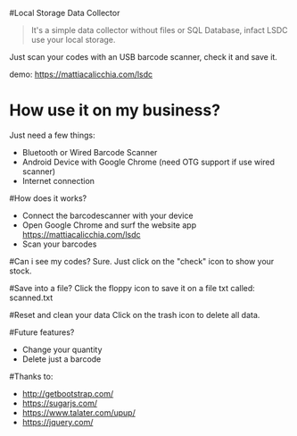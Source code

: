 #Local Storage Data Collector
>It's a simple data collector without files or SQL Database, infact LSDC use your local storage.

Just scan your codes with an USB barcode scanner, check it and save it.

demo: https://mattiacalicchia.com/lsdc

# How use it on my business?
Just need a few things:
* Bluetooth or Wired Barcode Scanner
* Android Device with Google Chrome (need OTG support if use wired scanner)
* Internet connection

#How does it works?
* Connect the barcodescanner with your device
* Open Google Chrome and surf the website app https://mattiacalicchia.com/lsdc
* Scan your barcodes

#Can i see my codes?
Sure. Just click on the "check" icon to show your stock.

#Save into a file?
Click the floppy icon to save it on a file txt called: scanned.txt

#Reset and clean your data
Click on the trash icon to delete all data.

#Future features?
* Change your quantity
* Delete just a barcode

#Thanks to:
* http://getbootstrap.com/
* https://sugarjs.com/
* https://www.talater.com/upup/
* https://jquery.com/
